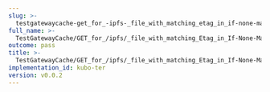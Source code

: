 ```yaml
---
slug: >-
  testgatewaycache-get_for_-ipfs-_file_with_matching_etag_in_if-none-match_returns_304_not_modified
full_name: >-
  TestGatewayCache/GET_for_/ipfs/_file_with_matching_Etag_in_If-None-Match_returns_304_Not_Modified
outcome: pass
title: >-
  TestGatewayCache/GET_for_/ipfs/_file_with_matching_Etag_in_If-None-Match_returns_304_Not_Modified
implementation_id: kubo-ter
version: v0.0.2
---
```


